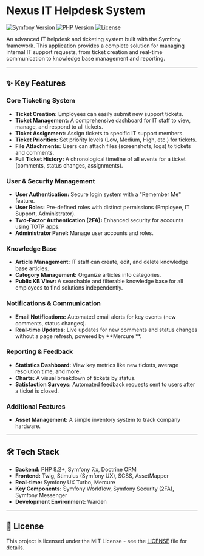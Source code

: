 # Nexus IT Helpdesk System

[![Symfony Version](https://img.shields.io/badge/Symfony-7.x-blueviolet)](https://symfony.com)
[![PHP Version](https://img.shields.io/badge/PHP-8.2%2B-blue)](https://www.php.net)
[![License](https://img.shields.io/badge/License-MIT-green)](LICENSE)

An advanced IT helpdesk and ticketing system built with the Symfony framework. This application provides a complete
solution for managing internal IT support requests, from ticket creation and real-time communication to knowledge base
management and reporting.

***

## ✨ Key Features

### Core Ticketing System

- **Ticket Creation:** Employees can easily submit new support tickets.
- **Ticket Management:** A comprehensive dashboard for IT staff to view, manage, and respond to all tickets.
- **Ticket Assignment:** Assign tickets to specific IT support members.
- **Ticket Priorities:** Set priority levels (Low, Medium, High, etc.) for tickets.
- **File Attachments:** Users can attach files (screenshots, logs) to tickets and comments.
- **Full Ticket History:** A chronological timeline of all events for a ticket (comments, status changes, assignments).

### User & Security Management

- **User Authentication:** Secure login system with a "Remember Me" feature.
- **User Roles:** Pre-defined roles with distinct permissions (Employee, IT Support, Administrator).
- **Two-Factor Authentication (2FA):** Enhanced security for accounts using TOTP apps.
- **Administrator Panel:** Manage user accounts and roles.

### Knowledge Base

- **Article Management:** IT staff can create, edit, and delete knowledge base articles.
- **Category Management:** Organize articles into categories.
- **Public KB View:** A searchable and filterable knowledge base for all employees to find solutions independently.

### Notifications & Communication

- **Email Notifications:** Automated email alerts for key events (new comments, status changes).
- **Real-time Updates:** Live updates for new comments and status changes without a page refresh, powered by **Mercure
  **.

### Reporting & Feedback

- **Statistics Dashboard:** View key metrics like new tickets, average resolution time, and more.
- **Charts:** A visual breakdown of tickets by status.
- **Satisfaction Surveys:** Automated feedback requests sent to users after a ticket is closed.

### Additional Features

- **Asset Management:** A simple inventory system to track company hardware.

---

## 🛠️ Tech Stack

- **Backend:** PHP 8.2+, Symfony 7.x, Doctrine ORM
- **Frontend:** Twig, Stimulus (Symfony UX), SCSS, AssetMapper
- **Real-time:** Symfony UX Turbo, Mercure
- **Key Components:** Symfony Workflow, Symfony Security (2FA), Symfony Messenger
- **Development Environment:** Warden

---
<!-- GitAds-Verify: Y31ZNJVKXGDP9T9YMEAJNPYRVXO9AH38 -->

## 📄 License

This project is licensed under the MIT License - see the [LICENSE](LICENSE) file for details.
